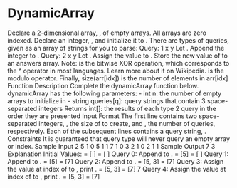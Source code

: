 # DynamicArray
Declare a 2-dimensional array, , of  empty arrays. All arrays are zero indexed. Declare an integer, , and initialize it to .  There are  types of queries, given as an array of strings for you to parse:  Query: 1 x y Let . Append the integer  to . Query: 2 x y Let . Assign the value  to . Store the new value of  to an answers array. Note:  is the bitwise XOR operation, which corresponds to the ^ operator in most languages. Learn more about it on Wikipedia.  is the modulo operator. Finally, size(arr[idx]) is the number of elements in arr[idx]  Function Description  Complete the dynamicArray function below.  dynamicArray has the following parameters: - int n: the number of empty arrays to initialize in  - string queries[q]: query strings that contain 3 space-separated integers  Returns  int[]: the results of each type 2 query in the order they are presented Input Format  The first line contains two space-separated integers, , the size of  to create, and , the number of queries, respectively. Each of the  subsequent lines contains a query string, .  Constraints  It is guaranteed that query type  will never query an empty array or index. Sample Input  2 5 1 0 5 1 1 7 1 0 3 2 1 0 2 1 1 Sample Output  7 3 Explanation  Initial Values:    = [ ]  = [ ]  Query 0: Append  to .   = [5]  = [ ]  Query 1: Append  to .  = [5]  = [7]  Query 2: Append  to .   = [5, 3]  = [7]  Query 3: Assign the value at index  of  to , print .   = [5, 3]  = [7]  7 Query 4: Assign the value at index  of  to , print .   = [5, 3]  = [7]
